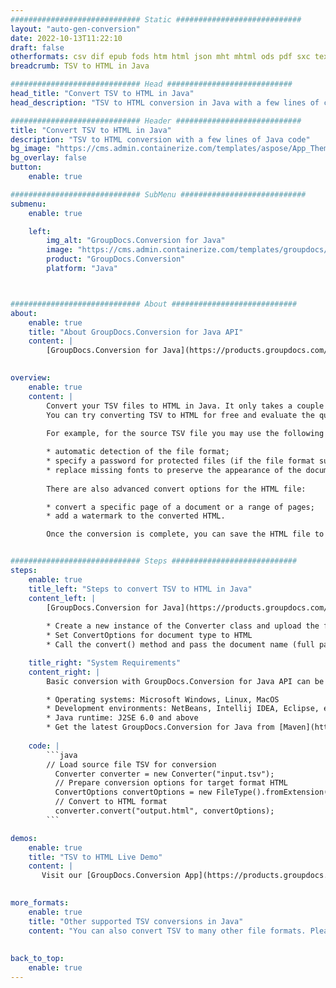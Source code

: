 ```yaml
---
############################# Static ############################
layout: "auto-gen-conversion"
date: 2022-10-13T11:22:10
draft: false
otherformats: csv dif epub fods htm html json mht mhtml ods pdf sxc tex tsv xlam xls xlsb xlsm xlsx xlt xltm xltx xml xps
breadcrumb: TSV to HTML in Java

############################# Head ############################
head_title: "Convert TSV to HTML in Java"
head_description: "TSV to HTML conversion in Java with a few lines of code. Convert over 160 file formats using the GroupDocs document conversion API for Java"

############################# Header ############################
title: "Convert TSV to HTML in Java"
description: "TSV to HTML conversion with a few lines of Java code"
bg_image: "https://cms.admin.containerize.com/templates/aspose/App_Themes/V3/images/bg/header1.png"
bg_overlay: false
button:
    enable: true

############################# SubMenu ############################
submenu:
    enable: true

    left:
        img_alt: "GroupDocs.Conversion for Java"
        image: "https://cms.admin.containerize.com/templates/groupdocs/images/product-logos/90x90-noborder/groupdocs-conversion-java.png"
        product: "GroupDocs.Conversion"
        platform: "Java"



############################# About ############################
about:
    enable: true
    title: "About GroupDocs.Conversion for Java API"
    content: |
        [GroupDocs.Conversion for Java](https://products.groupdocs.com/conversion/java/) is an advanced file format conversion API for converting between popular image and document formats such as Microsoft Office, OpenDocument, PDF, HTML, email, CAD. and much more with just a few lines of code. The native API automatically detects the formats of the original documents and offers many options for customizing the converted documents. Along with the function of extracting information from a document, it also supports caching of the conversion results to the local disk by default. However, any type of cache storage can be supported by implementing the appropriate interfaces - Amazon S3, Dropbox, Google Drive, Windows Azure, Reddis, or any others.
    

overview:
    enable: true
    content: |
        Convert your TSV files to HTML in Java. It only takes a couple of lines of Java code on any platform of your choice, such as Windows, Linux, macOS.
        You can try converting TSV to HTML for free and evaluate the quality of the conversion results. Along with simple file conversion scripts, you can try more sophisticated options for loading the TSV source file and storing the HTML output. 
        
        For example, for the source TSV file you may use the following load options:

        * automatic detection of the file format;
        * specify a password for protected files (if the file format supports it);
        * replace missing fonts to preserve the appearance of the document.
        
        There are also advanced convert options for the HTML file:

        * convert a specific page of a document or a range of pages;
        * add a watermark to the converted HTML.

        Once the conversion is complete, you can save the HTML file to your local file path or to any third party storage such as FTP, Amazon S3, Google Drive, Dropbox etc. Please note - to convert TSV to HTML, you do not need to install any additional software, such as MS Office, Open Office, Adobe Acrobat Reader etc.


############################# Steps ############################
steps:
    enable: true
    title_left: "Steps to convert TSV to HTML in Java"
    content_left: |
        [GroupDocs.Conversion for Java](https://products.groupdocs.com/conversion/java/) allows developers to easily convert TSV file to HTML with a few lines of code.
        
        * Create a new instance of the Converter class and upload the file TSV with the full path
        * Set ConvertOptions for document type to HTML
        * Call the convert() method and pass the document name (full path) and format (HTML) as a parameter

    title_right: "System Requirements"
    content_right: |
        Basic conversion with GroupDocs.Conversion for Java API can be done with just a few lines of code. Our APIs are supported on all major platforms and operating systems. Before executing the code below, make sure you have the following prerequisites installed on your system.

        * Operating systems: Microsoft Windows, Linux, MacOS
        * Development environments: NetBeans, Intellij IDEA, Eclipse, etc.
        * Java runtime: J2SE 6.0 and above
        * Get the latest GroupDocs.Conversion for Java from [Maven](https://repository.groupdocs.com/webapp/#/artifacts/browse/tree/General/repo/com/groupdocs/groupdocs-conversion)
         
    code: |
        ```java    
        // Load source file TSV for conversion
          Converter converter = new Converter("input.tsv");
          // Prepare conversion options for target format HTML
          ConvertOptions convertOptions = new FileType().fromExtension("html").getConvertOptions();
          // Convert to HTML format
          converter.convert("output.html", convertOptions);
        ```

demos:
    enable: true
    title: "TSV to HTML Live Demo"
    content: |
       Visit our [GroupDocs.Conversion App](https://products.groupdocs.app/conversion/family) website and try TSV to HTML conversion now. The free demo has the following benefits
          

more_formats:
    enable: true
    title: "Other supported TSV conversions in Java"
    content: "You can also convert TSV to many other file formats. Please see the list below."
       
       
back_to_top:
    enable: true
---
```

